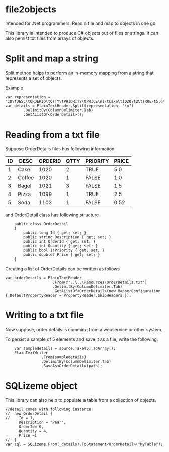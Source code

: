 # file2objects
Intended for .Net programmers. Read a file and map to objects in one go.

This library is intended to produce C# objects out of files or strings. It can also persist txt files from arrays of objects.

Split and map a string
======================

Split method helps to perform an in-memory mapping from a string that represents a set of objects.

Example 
```
var representation = "ID\tDESC\tORDERID\tQTTY\tPRIORITY\tPRICE\n1\tCake\t1020\t2\tTRUE\t5.0\n2\tCoffee\t1020\t1\tFALSE\t1.0";
var details = PlainTextReader.Split(representation, "\n")
        .DelimitBy(ColumnDelimiter.Tab)
        .GetAListOf<OrderDetail>();
```

Reading from a txt file
=======================

Suppose OrderDetails files has following information

|ID|DESC  |ORDERID|QTTY|PRIORITY|PRICE|
|--|------|-------|----|--------|-----|
| 1|Cake  |   1020|   2|TRUE    |  5.0|
| 2|Coffee|   1020|   1|FALSE   |  1.0|
| 3|Bagel |   1021|   3|FALSE   |  1.5|
| 4|Pizza |   1099|   1|TRUE    |  2.5|
| 5|Soda  |   1103|   1|FALSE   | 0.52|

and OrderDetail class has following structure

```
    public class OrderDetail
    {
        public long Id { get; set; }
        public string Description { get; set; }
        public int OrderId { get; set; }
        public int Quantity { get; set; }
        public bool IsPriority { get; set; }
        public double? Price { get; set; }
    }
```

Creating a list of OrderDetails can be written as follows

```
var orderDetails = PlainTextReader
                     .From(@"..\..\Resources\OrderDetails.txt")
                     .DelimitBy(ColumnDelimiter.Tab)
                     .GetAListOf<OrderDetail>(new MapperConfiguration { DefaultPropertyReader = PropertyReader.SkipHeaders });

```

Writing to a txt file
=====================

Now suppose, order details is comming from a webservice or other system.

To persist a sample of 5 elements and save it as a file, write the following:

```
    var sampledetails = source.Take(5).ToArray();
    PlainTextWriter
                .From(sampledetails)
                .DelimitBy(ColumnDelimiter.Tab)
                .SaveAs<OrderDetail>(path);
```

SQLizeme object
===============

This library can also help to populate a table from a collection of objects. 

```
//detail comes with following instance
//  new OrderDetail {
//    Id = 1,
      Description = "Pear",
      OrderId= 0,
      Quantity = 4,
      Price =1
//  }
var sql = SQLizeme.From(_details).ToStatement<OrderDetail>("MyTable");
```
